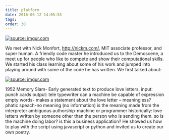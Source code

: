 ```yaml
---
title: platform
date: 2016-06-12 14:05:53
tags:
order: 30
---
```

<a href="http://imgur.com/0P2uLbg"><img src="http://i.imgur.com/0P2uLbg.png" title="source: imgur.com" /></a>

We met with Nick Monfort, http://nickm.com/, MIT associate professor, and super human.  A friendly code master he introduced us to the Demoscene, a meet up for people who like to compete and show their computational skills.
We started his class learning about some of his work and jumped into playing around with some of the code he has written. We first talked about:

<a href="http://imgur.com/rMoRtAX"><img src="http://i.imgur.com/rMoRtAX.jpg" title="source: imgur.com" /></a>

1952 Memory Slam- Early generated text to produce love letters.
     input: punch cards
     output: tele typewriter
can a machine be capable of expression
empty words- makes a statement about the love letter – meaningless?
phatic speach-no meaning (no information)
is the meaning made from the interpreter
ambiguous authorship-machine or programmer
historically: love letters written by someone other than the person who is sending them. so is the machine doing labor? is this a business application?
He showed us how to play with the script using javascript or python and invited us to create our own poetry.


